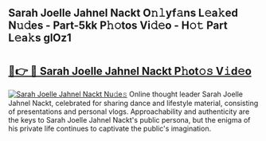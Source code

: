 ## Sarah Joelle Jahnel Nackt O𝚗𝚕yf𝚊ns L𝚎a𝚔ed N𝚞𝚍es - Part-5kk P𝚑𝚘tos Vi𝚍𝚎o - H𝚘𝚝 Part L𝚎a𝚔s glOz1

# <h2><a href="http://kf3a07.oniu.top/?m=Sarah+Joelle+Jahnel+Nackt">🔗👉 🔴 Sarah Joelle Jahnel Nackt P𝚑ot𝚘𝚜 V𝚒d𝚎o</a></h2>

[![Sarah Joelle Jahnel Nackt Nu𝚍e𝚜](https://i.imgur.com/0qMVB7G.gif)](http://kf3a07.oniu.top/?m=Sarah+Joelle+Jahnel+Nackt)
Online thought leader Sarah Joelle Jahnel Nackt, celebrated for sharing dance and lifestyle material, consisting of presentations and personal vlogs. Approachability and authenticity are the keys to Sarah Joelle Jahnel Nackt's public persona, but the enigma of his private life continues to captivate the public's imagination.  
